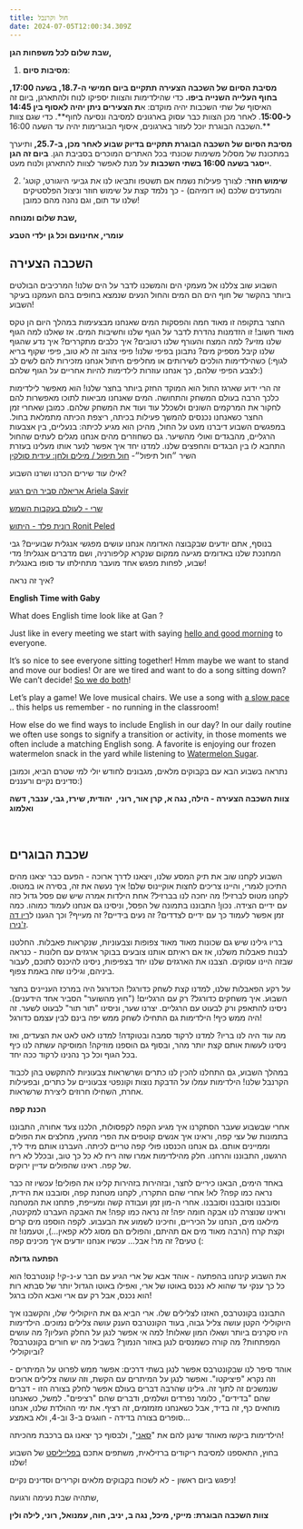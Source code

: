 ```yaml
---
title: חול וקרנבל
date: 2024-07-05T12:00:34.309Z
---
```

**שבת שלום לכל משפחות הגן,**

1. **מסיבות סיום**:

**מסיבת הסיום של השכבה הצעירה תתקיים ביום חמישי ה-18.7, בשעה 17:00, בחוף העלייה השנייה ביפו.** כדי שהילדימות והצוות יספיקו לנוח ולהתארגן, ביום זה האיסוף של שתי השכבות יהיה מוקדם: א**ת הצעירים ניתן יהיה לאסוף בין 14:45 ל-15:00**. לאחר מכן הצוות כבר עסוק בארגונים למסיבה ונסיעה לחוף**. כדי שגם צוות השכבה הבוגרת יוכל לעזור בארגונים, איסוף הבוגרימות יהיה עד השעה 16:00.**

**מסיבת הסיום של השכבה הבוגרת תתקיים בדיוק שבוע לאחר מכן, ב-25.7,** ותיערך במתכונת של מסלול משימות שכונתי בכל האתרים המוכרים בסביבת הגן. **ביום זה הגן ייסגר בשעה 16:00 בשתי השכבות** על מנת לאפשר לצוות להתארגן ולנוח מעט. 

2. **שימוש חוזר**: לצורך פעילות נשמח אם תשטפו ותביאו לנו את גביעי היוגורט, קוטג' והמעדנים שלכם (או דומיהם) - כך נלמד קצת על שימוש חוזר וניצול הפלסטיקים שלנו עד תום, וגם נהנה מהם כמובן!

**שבת שלום ומנוחה,**

**עומרי, אחינועם וכל גן ילדי הטבע**

## השכבה הצעירה

השבוע שוב צללנו אל מעמקי הים והמשכנו לדבר על הים שלנו! המרכיבים הבולטים ביותר בהקשר של חוף הים הם המים והחול הנעים שנמצא בחופים בהם העמקנו בעיקר השבוע! 

החצר בתקופה זו מאוד חמה והפסקות המים שאנחנו מבצעימות במהלך היום הן טקס מאוד חשוב! זו הזדמנות נהדרת לדבר על הגוף שלנו וחשיבות המים. אז שאלנו למה הגוף שלנו מזיע? למה המצח והעורף שלנו רטובים? איך כלבים מתקררים? איך נדע שהגוף שלנו קיבל מספיק מים? נתבונן בפיפי שלנו! פיפי צהוב זה לא טוב, פיפי שקוף בריא לגוף:) כשהילדימות הולכים לשירותים או מחליפים חיתול אנחנו מזכירות להם לשים לב לצבע הפיפי שלהם, כך אנחנו עוזרות לילדימות להיות אחריים על הגוף שלהם:)

זה הרי ידוע שארגז החול הוא המוקד החזק ביותר בחצר שלנו! הוא מאפשר לילדימות כלכך הרבה בעולם המשחק והתחושה. המים שאנחנו מביאות לתוכו מאפשרות להם לחקור את המרקמים השונים ולשכלל עוד ועוד את המשחק שלהם. כמובן שאחרי זמן החצר כשאנחנו נכנסים להמשך פעילות בכיתה, ריצפת הכיתה מתמלאת בחול. במפגשים השבוע דיברנו מעט על החול, מהיכן הוא מגיע לכיתה: בנעליים, בין אצבעות הרגליים, מהבגדים ואולי מהשיער. גם כשחוזרים מהים אנחנו מגלים לעתים שהחול התחבא לו בין הבגדים והחפצים שלנו. למדנו יחד איך אפשר לנער אותו מעלינו בעזרת השיר ״חול תיפול״- [חול תיפול / מילים ולחן: עידית סולקין](https://youtu.be/nIHWKtn2YjY?si=myCOLHyDR4ERVVeG) 

אילו עוד שירים הכרנו ושרנו השבוע? 

[אריאלה סביר הים רגוע Ariela Savir](https://youtu.be/znSKxWm7TKg?si=sILnIO0SeKlehMPc)

[שרי - לעולם בעקבות השמש](https://youtu.be/Rc76y7ELPc0?si=saregA6acjqeyR3w)

[רונית פלד - היתוש Ronit Peled](https://youtu.be/e8gcG5hjS20?si=5K4Y6g_zlBKpA-EF)

בנוסף, אתם יודעים שבקבוצה האדומה אנחנו עושים מפגשי אנגלית שבועיים? גבי המחנכת שלנו באדומים מגיעה ממקום שנקרא קליפורניה, ושם מדברים אנגלית! מדי שבוע, לפחות מפגש אחד מועבר מתחילתו עד סופו באנגלית!

איך זה נראה?

**English Time with Gaby**

What does English time look like at Gan ?

Just like in every meeting we start with saying [hello and good morning](https://www.youtube.com/watch?v=CuI_p7a9VGs) to everyone.

It’s so nice to see everyone sitting together! Hmm maybe we want to stand and move our bodies! Or are we tired and want to do a song sitting down? We can’t decide! [So we do both](https://www.youtube.com/watch?v=WsiRSWthV1k)!

Let’s play a game! We love musical chairs. We use a song with [a slow pace](https://open.spotify.com/track/31AOj9sFz2gM0O3hMARRBx?si=jrcmq39eTwaesjZwsprpEw) .. this helps us remember - no running in the classroom!

How else do we find ways to include English in our day? In our daily routine we often use songs to signify a transition or activity, in those moments we often include a matching English song. A favorite is enjoying our frozen watermelon snack in the yard while listening to [Watermelon Sugar](https://open.spotify.com/track/31AOj9sFz2gM0O3hMARRBx?si=jrcmq39eTwaesjZwsprpEw).

נתראה בשבוע הבא עם בקבוקים מלאים, מגבונים לחודש יולי למי שטרם הביא, וכמובן סדינים נקיים ורעננים:)

**צוות השכבה הצעירה - הילה, נגה א, קרן אור, רוני,  יהודית, שירז, גבי, ענבר, דשה ואלמוג**

 

## שכבת הבוגרים

השבוע לקחנו שוב את תיק המסע שלנו, ויצאנו לדרך ארוכה - הפעם כבר יצאנו מהים התיכון לגמרי, והיינו צריכים לחצות אוקיינוס שלם! איך נעשה את זה, בסירה או במטוס. לקחנו מטוס לברזיל! מה יחכה לנו בברזיל? אחת הילדות אמרה שיש שם פסל גדול כזה עם ידיים הצידה. נכון! התבוננו בתמונה של הפסל, וניסינו גם אנחנו לעמוד כמוהו. כמה זמן אפשר לעמוד כך עם ידיים לצדדים? זה נעים בידיים? זה מעייף? וכך הגענו ל[ריו דה ז'נירו](https://www.youtube.com/watch?v=N0DpMYzj6l8).

בריו גילינו שיש גם שכונות מאוד מאוד צפופות וצבעוניות, שנקראות פאבלות. החלטנו לבנות פאבלות משלנו, אז אם ראיתם אותנו צובעים בבוקר ארגזים עם חלונות - כנראה שבזה היינו עסוקים. הצבנו את הארגזים שלנו יחד בצפיפות, ניסינו להיכנס לתוכם, לעבור ביניהם, וגילינו שזה באמת צפוף.

על רקע הפאבלות שלנו, למדנו קצת לשחק כדורגל! הכדורגל היה במרכז העניינים בחצר השבוע. איך משחקים כדורגל? רק עם הרגליים! ("חוץ מהשוער" הסביר אחד הידענים). ניסינו להתאפק ורק לבעוט עם הרגליים. יצרנו שער, וניסינו "תור תור" לבעוט לשער. זה היה ממש כיף! הילדימות גם התחילו לשחק ממש יפה בינם לבין עצמם כדורגל!

מה עוד היה לנו בריו? למדנו לרקוד סמבה ובטוקדה! למדנו לאט לאט את הצעדים, ואז ניסינו לעשות אותם קצת יותר מהר, ובסוף גם הוספנו מוזיקה! המוסיקה עשתה לנו כיף בכל הגוף וכל כך נהנינו לרקוד ככה יחד.

במהלך השבוע, גם התחלנו להכין לנו כתרים ושרשראות צבעוניות להתקשט בהן לכבוד הקרנבל שלנו! הילדימות עמלו על הדבקת נוצות וקונפטי צבעוניים על כתרים, ובפעילות אחרת, השחילו חרוזים ליצירת שרשראות.

**הכנת קפה**

אחרי שבשבוע שעבר הסתקרנו איך מגיע הקפה לקפסולות, הלכנו צעד אחורה, התבוננו בתמונות של עצי קפה, וראינו איך אנשים קוטפים את הפרי מהעץ, מחלצים את הפולים וממיינים אותם. גם אנחנו הכנסנו פולי קפה טריים לכיתה. העברנו אותם מיד ליד, הרגשנו, התבוננו והרחנו. חלק מהילדימות אמרו שזה ריח לא כל כך טוב, ובכלל לא ריח של קפה. ראינו שהפולים עדיין ירוקים. 

באחד הימים, הבאנו כיריים לחצר, ובזהירות בזהירות קלינו את הפולים! עכשיו זה כבר נראה כמו קפה? לא! אחרי שהם התקררו, לקחנו מטחנת קפה, וסובבנו את הידית, וסובבנו וסובבנו וסובבנו. אחרי ה-מון זמן ועבודה קשה ומעייפת, פתחנו את המטחנה וראינו שנוצרה לנו אבקה חומה יפה! זה נראה כמו קפה! את האבקה העברנו למקינטה, מילאנו מים, הנחנו על הכיריים, וחיכינו לשמוע את הבעבוע. לקפה הוספנו מים קרים וקצת קרח (הרבה מאוד מים אם תהיתם, והפולים הם מסוג ללא קפאין…), וטעמנו! זה טעים? זה מר! אבל… עכשיו אנחנו יודעים איך מכינים קפה (:

**הפתעה גדולה**

את השבוע קינחנו בהפתעה - אוהד אבא של ארי הגיע עם חבר ע-נ-קי! קונטרבס! הוא כל כך ענקי עד שהוא לא נכנס באוטו של ארי, ואפילו באוטו הגדול יותר של סבתא רות הוא נכנס, אבל רק עם ארי ואבא הלכו ברגל!

התבוננו בקונטרבס, האזנו לצלילים שלו. ארי הביא גם את היוקולילי שלו, והקשבנו איך היוקולילי הקטן עושה צליל גבוה, בעוד הקונטרבס הענק עושה צלילים נמוכים. הילדימות היו סקרנים ביותר ושאלו המון שאלות! למה אי אפשר לנגן על החלק העליון? מה עושים המפתחות? מה קורה כשמנסים לנגן באזור הנמוך? בשביל מה יש חורים בקונטרבס? וביוקולילי?

אוהד סיפר לנו שבקונטרבס אפשר לנגן בשתי דרכים: אפשר ממש לפרוט על המיתרים - וזה נקרא "פיציקטו". ואפשר לנגן על המיתרים עם הקשת, וזה עושה צלילים ארוכים שנמשכים זה לתוך זה. גילינו שהרבה דברים בעולם אפשר לחלק בצורה הזו - דברים שהם "בדידים", כלומר נפרדים ושלמים, ודברים שהם "רציפים". למשל, כשאנחנו מוחאים כף, זה בדיד, אבל כשאנחנו מזמזמים, זה רציף. את ימי ההולדת שלנו, אנחנו סופרים בצורה בדידה - חוגגים ב-3 וב-4, ולא באמצע…

הילדימות ביקשו מאוהד שינגן להם את "[סאני](https://www.youtube.com/watch?v=ghGiv7YLC7Q)", ולבסוף כך יצאנו גם ברכבת מהכיתה!

בחוץ, התאספנו למסיבת ריקודים ברזילאית, משתפים אתכם [בפלייליסט](https://open.spotify.com/playlist/6nvHwpsXYL8Qr8biD6auOo?si=704b6680d7594acd) של השבוע שלנו!

ניפגש ביום ראשון - לא לשכוח בקבוקים מלאים וקרירים וסדינים נקיים!

שתהיה שבת נעימה ורגועה,

**צוות השכבה הבוגרת: מייקי, מיכל, נגה ב, יניב, חוה, עמנואל, רוני, לילה ולין**